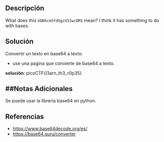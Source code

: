 ## Descripción 
What does this `bDNhcm5fdGgzX3IwcDM1` mean? I think it has something to do with bases.
## Solución
Convertir un texto en base64 a texto:
- use una pagina que convierte de base64 a texto.

**solución**: picoCTF{l3arn_th3_r0p35}
## ##Notas Adicionales 
Se puede usar la librería base64 en python. 
## Referencias
- https://www.base64decode.org/es/
- https://base64.guru/converter